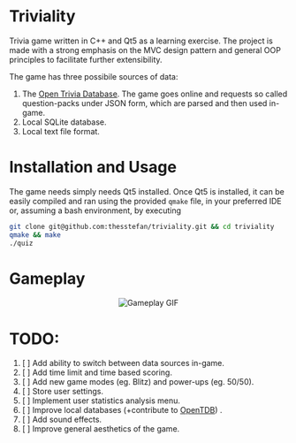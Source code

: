 # Triviality 

Trivia game written in C++ and Qt5 as a learning exercise. The project is made with a strong
emphasis on the MVC design pattern and general OOP principles to facilitate further extensibility.

The game has three possibile sources of data:

1. The [Open Trivia Database](https://opentdb.com). The game goes online and requests
so called question-packs under JSON form, which are parsed and then used in-game.
2. Local SQLite database.
3. Local text file format. 

# Installation and Usage
The game needs simply needs Qt5 installed. Once Qt5 is installed, 
it can be easily compiled and ran using the provided `qmake` file, in your preferred IDE or, assuming a 
bash environment, by executing
```bash
git clone git@github.com:thesstefan/triviality.git && cd triviality
qmake && make
./quiz
```

# Gameplay
<p align="center">
  <img src="https://github.com/thesstefan/triviality/blob/master/extra/gameplay.gif" alt="Gameplay GIF"/>
</p>

# TODO:
1. [ ] Add ability to switch between data sources in-game.
2. [ ] Add time limit and time based scoring. 
3. [ ] Add new game modes (eg. Blitz) and power-ups (eg. 50/50).
4. [ ] Store user settings.
5. [ ] Implement user statistics analysis menu.
6. [ ] Improve local databases (+contribute to [OpenTDB](https://opentdb.com)) .
7. [ ] Add sound effects.
8. [ ] Improve general aesthetics of the game.
